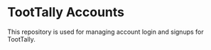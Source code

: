 # TootTally Accounts

This repository is used for managing account login and signups for TootTally.
